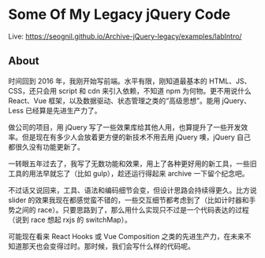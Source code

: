 # Some Of My Legacy jQuery Code

Live: https://seognil.github.io/Archive-jQuery-legacy/examples/labIntro/

## About

时间回到 2016 年，我刚开始写前端。水平有限，刚知道最基本的 HTML、JS、CSS，还只会用 script 和 cdn 来引入依赖，不知道 npm 为何物。更不用说什么 React、Vue 框架，以及数据驱动、状态管理之类的“高级思想”。能用 jQuery、Less 已经算是先进生产力了。

做公司的项目，用 jQuery 写了一些效果库给其他人用，也算提升了一些开发效率。但是现在有多少人会放着更方便的新技术不用去用 jQuery 噢，jQuery 自己都很久没有功能更新了。

一转眼五年过去了，我写了无数功能和效果，用上了各种更好用的新工具，一些旧工具的用法早就忘了（比如 gulp），趁还运行得起来 archive 一下留个纪念吧。

不过话又说回来，工具、语法和编码细节会变，但设计思路会持续得更久。比方说 slider 的效果我现在都感觉蛮不错的，一些交互细节都考虑到了（比如计时器和手势之间的 race）。只要思路到了，那么用什么实现只不过是一个代码表达的过程（说到 race 想起 rxjs 的 switchMap）。

可能现在看来 React Hooks 或 Vue Composition 之类的先进生产力，在未来不知道那天也会变得过时。那时候，我们会写什么样的代码呢。
